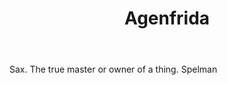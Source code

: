 ---
title: Agenfrida
letter: A
permalink: "/definitions/agenfrida.html"
body: Sax. The true master or owner of a thing. Spelman
published_at: '2018-07-07'
source: Black's Law Dictionary
layout: post
---